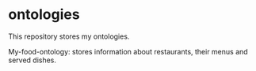 # ontologies
This repository stores my ontologies.

My-food-ontology: stores information about restaurants, their menus and served dishes.
